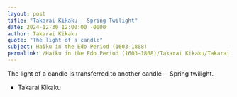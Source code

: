 ```yaml
---
layout: post
title: "Takarai Kikaku - Spring Twilight"
date: 2024-12-30 12:00:00 -0000
author: Takarai Kikaku
quote: "The light of a candle"
subject: Haiku in the Edo Period (1603–1868)
permalink: /Haiku in the Edo Period (1603–1868)/Takarai Kikaku/Takarai Kikaku - Spring Twilight
---
```


The light of a candle
Is transferred to another candle—
Spring twilight.

- Takarai Kikaku
